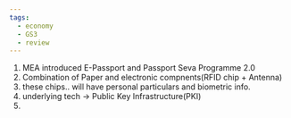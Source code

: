 ```yaml
---
tags:
  - economy
  - GS3
  - review
---
```

1. MEA introduced E-Passport and Passport Seva Programme 2.0
2. Combination of Paper and electronic compnents(RFID chip + Antenna)
3. these chips.. will have personal particulars and biometric info.
4. underlying tech -> Public Key Infrastructure(PKI)
5. 